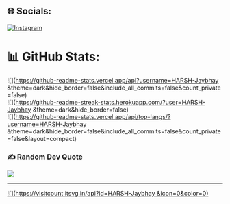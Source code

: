 
## 🌐 Socials:
[![Instagram](https://img.shields.io/badge/Instagram-%23E4405F.svg?logo=Instagram&logoColor=white)](https://instagram.com/Harshu_Jaybhay) 
# 📊 GitHub Stats:
![](https://github-readme-stats.vercel.app/api?username=HARSH-Jaybhay &theme=dark&hide_border=false&include_all_commits=false&count_private=false)<br/>
![](https://github-readme-streak-stats.herokuapp.com/?user=HARSH-Jaybhay &theme=dark&hide_border=false)<br/>
![](https://github-readme-stats.vercel.app/api/top-langs/?username=HARSH-Jaybhay &theme=dark&hide_border=false&include_all_commits=false&count_private=false&layout=compact)

### ✍️ Random Dev Quote
![](https://quotes-github-readme.vercel.app/api?type=horizontal&theme=radical)

---
[![](https://visitcount.itsvg.in/api?id=HARSH-Jaybhay &icon=0&color=0)](https://visitcount.itsvg.in)

<!-- Proudly created with GPRM ( https://gprm.itsvg.in ) -->
